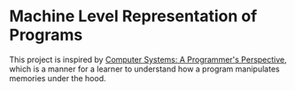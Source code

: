 # Machine Level Representation of Programs
This project is inspired by [Computer Systems: A Programmer's Perspective](https://csapp.cs.cmu.edu/), which is a manner for a learner to understand how a program manipulates memories under the hood.